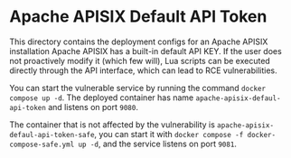 # Apache APISIX Default API Token


This directory contains the deployment configs for an Apache APISIX installation
Apache APISIX has a built-in default API KEY. If the user does not proactively modify it (which few will), Lua scripts
can be executed directly through the API interface, which can lead to RCE vulnerabilities.

You can start the vulnerable service by running the command `docker compose up -d`. The deployed container has name `apache-apisix-defaul-api-token` and listens on port `9080`.

The container that is not affected by the vulnerability is `apache-apisix-defaul-api-token-safe`, you can start it with `docker compose -f docker-compose-safe.yml up -d`, and the service listens on port `9081`.
